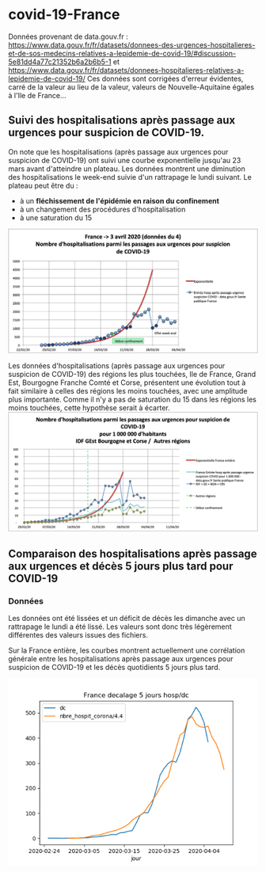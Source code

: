 # covid-19-France

Données provenant de data.gouv.fr : https://www.data.gouv.fr/fr/datasets/donnees-des-urgences-hospitalieres-et-de-sos-medecins-relatives-a-lepidemie-de-covid-19/#discussion-5e81dd4a77c21352b6a2b6b5-1 et https://www.data.gouv.fr/fr/datasets/donnees-hospitalieres-relatives-a-lepidemie-de-covid-19/
Ces données sont corrigées d'erreur évidentes, carré de la valeur au lieu de la valeur, valeurs de Nouvelle-Aquitaine égales à l'Ile de France...

## Suivi des hospitalisations après passage aux urgences pour suspicion de COVID-19.

On note que les hospitalisations (après passage aux urgences pour suspicion de COVID-19) ont suivi une courbe exponentielle jusqu'au 23 mars avant d'atteindre un plateau. 
Les données montrent une diminution des hospitalisations le week-end suivie d'un rattrapage le lundi suivant.
Le plateau peut être du :
- à un **fléchissement de l'épidémie en raison du confinement**
- à un changement des procédures d'hospitalisation
- à une saturation du 15

![](Images/Covid19_hosp_urgence_France.png)

Les données d'hospitalisations (après passage aux urgences pour suspicion de COVID-19) des régions les plus touchées, Ile de France, Grand Est, Bourgogne Franche Comté et Corse, présentent une évolution tout à fait similaire à celles des régions les moins touchées, avec une amplitude plus importante. Comme il n'y a pas de saturation du 15 dans les régions les moins touchées, cette hypothèse serait à écarter.
![](Images/Covid19_hosp_urgence_regions.png)

## Comparaison des hospitalisations après passage aux urgences et décès 5 jours plus tard pour COVID-19

### Données
Les données ont été lissées et un déficit de décès les dimanche avec un rattrapage le lundi a été lissé.
Les valeurs sont donc très légèrement différentes des valeurs issues des fichiers.

Sur la France entière, les courbes montrent actuellement une corrélation générale entre les hospitalisations après passage aux urgences pour suspicion de COVID-19 et les décès quotidients 5 jours plus tard.

![](Images/Covid19FranceHospDc.png)
